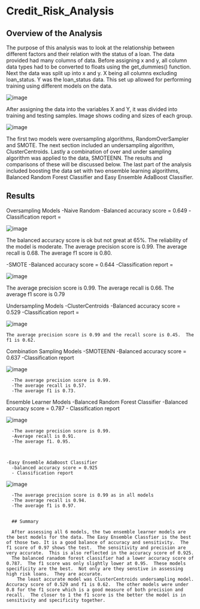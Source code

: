   # Credit_Risk_Analysis


## Overview of the Analysis

The purpose of this analysis was to look at the relationship between different factors and their relation with the status of a loan.  The data provided had many columns of data. Before assigning x and y, all column data types had to be converted to floats using the get_dummies() function. Next the data was split up into x and y. X being all columns excluding loan_status.  Y was the loan_status data.  This set up allowed for performing training using different models on the data.

![image](https://user-images.githubusercontent.com/85581208/155741718-459006de-640d-41f8-8d6f-eeda7e97ea57.png)


After assigning the data into the variables X and Y, it was divided into training and testing samples.  Image shows coding and sizes of each group.

![image](https://user-images.githubusercontent.com/85581208/155741442-d4a99da6-c8c8-4a54-b275-4dde43ab5a9a.png)


The first two models were oversampling algorithms, RandomOverSampler and SMOTE.  The next section included an undersampling algorithm, ClusterCentroids.  Lastly a combination of over and under sampling algorithm was applied to the data, SMOTEENN.  The results and comparisons of these will be discussed below.  The last part of the analysis included boosting the data set with two ensemble learning algorithms, Balanced Random Forest Classifier and Easy Ensemble AdaBoost Classifier.

## Results

Oversampling Models
  -Naive Random
    -Balanced accuracy score = 0.649
    -Classification report = 
    
   ![image](https://user-images.githubusercontent.com/85581208/155741865-9b001738-d814-4174-bb8c-80858814eef5.png)
  
  
  The balanced accuracy score is ok but not great at 65%.  The reliability of the model is moderate.
  The average precision score is 0.99.  The average recall is 0.68.  The average f1 score is 0.80.
  
  -SMOTE
    -Balanced accuracy score = 0.644
    -Classification report = 
   
   ![image](https://user-images.githubusercontent.com/85581208/155746713-231749f5-3be3-4b2b-82ad-0efa8cf93810.png)
  
  The average precision score is 0.99.  The average recall is 0.66.  The average f1 score is 0.79
  
  Undersampling Models
    -ClusterCentroids
      -Balanced accuracy score = 0.529
      -Classification report = 
      
   ![image](https://user-images.githubusercontent.com/85581208/155748444-ab7cac79-b6ee-4688-9ce4-6ab6fbf65fce.png)
      
      
    The average precision score is 0.99 and the recall score is 0.45.  The f1 is 0.62.
    
  Combination Sampling Models
    -SMOTEENN
      -Balanced accuracy score = 0.637
      -Classification report
      
   ![image](https://user-images.githubusercontent.com/85581208/155749018-c485c9ce-8322-4266-a3fb-0afe36d0776f.png)
      
      
      
      -The average precision score is 0.99.
      -The average recall is 0.57.  
      -The average f1 is 0.73.
      
   Ensemble Learner Models
    -Balanced Random Forest Classifier
      -Balanced accuracy score = 0.787
      - Classification report
      
   ![image](https://user-images.githubusercontent.com/85581208/155750699-656fed55-7fd7-4b14-8aed-e5c2ed94973a.png)
      
      
      
      -The average precision score is 0.99. 
      -Average recall is 0.91.  
      -The average f1. 0.95.
      
    
    
    -Easy Ensemble AdaBoost Classifier
      -balanced accuracy score = 0.925
      - Classification report
      
   ![image](https://user-images.githubusercontent.com/85581208/155750990-ae344d86-5f34-4300-9e0b-44c33c84e111.png)


      -The average precision score is 0.99 as in all models
      -The average recall is 0.94.
      -The average f1 is 0.97.
      
      
      ## Summary
      
      After assessing all 6 models, the two ensemble learner models are the best models for the data. The Easy Ensemble Classfier is the best of those two. It is a good balance of accuracy and sensitivity.  The f1 score of 0.97 shows the test.  The sensitivity and precision are very accurate.  This is also reflected in the accuracy score of 0.925. 
      The balanced ranadom forest classifier had a lower accuracy score of 0.787.  The f1 score was only slightly lower at 0.95.  These models specificity are the best.  Not only are they senstive in assessing high risk loans.  They are accurate.
        The least accurate model was ClusterCentroids undersampling model.  Accuracy score of 0.529 and f1 is 0.62.  The other models were under 0.8 for the f1 score which is a good measure of both precision and recall.  The closer to 1 the f1 score is the better the model is in sensitivity and specificity together.

      
      
      
      
      


    
    
    
